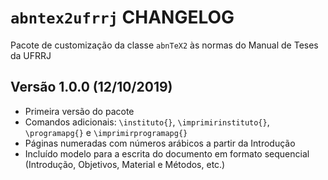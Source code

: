 # `abntex2ufrrj` CHANGELOG
Pacote de customização da classe `abnTeX2` às normas do Manual de Teses da UFRRJ

## Versão 1.0.0 (12/10/2019)
* Primeira versão do pacote
* Comandos adicionais: `\instituto{}`, `\imprimirinstituto{}`, `\programapg{}` e `\imprimirprogramapg{}`
* Páginas numeradas com números arábicos a partir da Introdução
* Incluído modelo para a escrita do documento em formato sequencial (Introdução, Objetivos, Material e Métodos, etc.)
